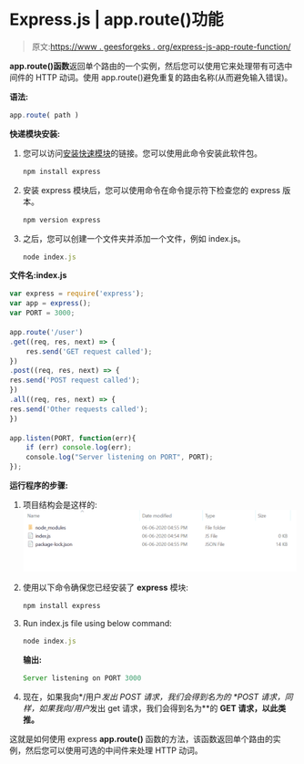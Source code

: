 # Express.js | app.route()功能

> 原文:[https://www . geesforgeks . org/express-js-app-route-function/](https://www.geeksforgeeks.org/express-js-app-route-function/)

**app.route()函数**返回单个路由的一个实例，然后您可以使用它来处理带有可选中间件的 HTTP 动词。使用 app.route()避免重复的路由名称(从而避免输入错误)。

**语法:**

```js
app.route( path )
```

**快递模块安装:**

1.  您可以访问[安装快速模块](https://www.npmjs.com/package/express)的链接。您可以使用此命令安装此软件包。

    ```js
    npm install express
    ```

2.  安装 express 模块后，您可以使用命令在命令提示符下检查您的 express 版本。

    ```js
    npm version express
    ```

3.  之后，您可以创建一个文件夹并添加一个文件，例如 index.js。

    ```js
    node index.js
    ```

**文件名:index.js**

```js
var express = require('express');
var app = express();
var PORT = 3000;

app.route('/user')
.get((req, res, next) => {
    res.send('GET request called');
})
.post((req, res, next) => {
res.send('POST request called');
})
.all((req, res, next) => {
res.send('Other requests called');
})

app.listen(PORT, function(err){
    if (err) console.log(err);
    console.log("Server listening on PORT", PORT);
});
```

**运行程序的步骤:**

1.  项目结构会是这样的:
    ![](img/3209d9b4369c180282a34be8070d7d6e.png)
2.  使用以下命令确保您已经安装了 **express** 模块:

    ```js
    npm install express
    ```

3.  Run index.js file using below command:

    ```js
    node index.js
    ```

    **输出:**

    ```js
    Server listening on PORT 3000

    ```

4.  现在，如果我向*/用户*发出 POST 请求，我们会得到名为的 **POST 请求，同样，如果我向*/用户*发出 get 请求，我们会得到名为**的 **GET 请求，以此类推。**

这就是如何使用 express **app.route()** 函数的方法，该函数返回单个路由的实例，然后您可以使用可选的中间件来处理 HTTP 动词。